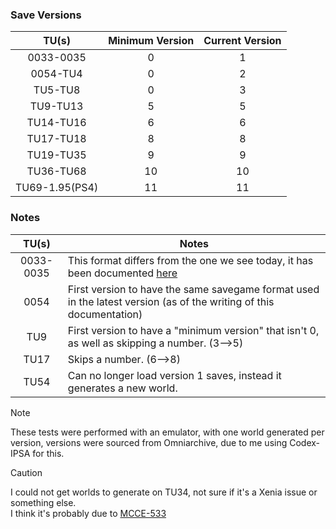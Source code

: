 ### Save Versions
|     TU(s)      | Minimum Version | Current Version |
|:--------------:|:---------------:|:---------------:|
|   0033-0035    |        0        |        1        |
|    0054-TU4    |        0        |        2        |
|    TU5-TU8     |        0        |        3        |
|    TU9-TU13    |        5        |        5        |
|   TU14-TU16    |        6        |        6        |
|   TU17-TU18    |        8        |        8        |
|   TU19-TU35    |        9        |        9        |
|   TU36-TU68    |       10        |       10        |
| TU69-1.95(PS4) |       11        |       11        |

### Notes
|   TU(s)    | Notes                                                                                                               |
|:----------:|---------------------------------------------------------------------------------------------------------------------|
| 0033-0035  | This format differs from the one we see today, it has been documented [here](./Pre-Release%20Save%20Format.md)      |
|    0054    | First version to have the same savegame format used in the latest version (as of the writing of this documentation) |
|    TU9     | First version to have a "minimum version" that isn't 0, as well as skipping a number. (3-->5)                       |
|    TU17    | Skips a number. (6-->8)                                                                                             |
|    TU54    | Can no longer load version 1 saves, instead it generates a new world.                                               |

> [!NOTE]
> These tests were performed with an emulator, with one world generated per version, versions were sourced from Omniarchive, due to me using Codex-IPSA for this.

> [!CAUTION]
> I could not get worlds to generate on TU34, not sure if it's a Xenia issue or something else.   
> I think it's probably due to [MCCE-533](https://web.archive.org/web/20201028140233/https://bugs.mojang.com/browse/MCCE-533)
